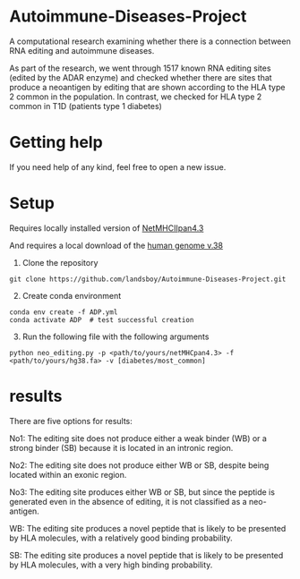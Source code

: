 # Autoimmune-Diseases-Project
A computational research examining whether there is a connection between RNA editing and autoimmune diseases.

As part of the research, we went through 1517 known RNA editing sites (edited by the ADAR enzyme) and checked whether there are sites that produce a neoantigen by editing that are shown according to the HLA type 2 common in the population. In contrast, we checked for HLA type 2 common in T1D (patients type 1 diabetes)

# Getting help
If you need help of any kind, feel free to open a new issue.

# Setup
Requires locally installed version of [NetMHCIIpan4.3](https://services.healthtech.dtu.dk/cgi-bin/sw_request?software=netMHCIIpan&version=4.3&packageversion=4.3e&platform=Linux)

And requires a local download of the [human genome v.38](https://hgdownload.soe.ucsc.edu/goldenPath/hg38/bigZips/)
 
1. Clone the repository
```
git clone https://github.com/landsboy/Autoimmune-Diseases-Project.git
```

2. Create conda environment
```
conda env create -f ADP.yml
conda activate ADP  # test successful creation
```
3. Run the following file with the following arguments
```
python neo_editing.py -p <path/to/yours/netMHCpan4.3> -f <path/to/yours/hg38.fa> -v [diabetes/most_common]
```

# results
There are five options for results:

No1: The editing site does not produce either a weak binder (WB) or a strong binder (SB) because it is located in an intronic region.

No2: The editing site does not produce either WB or SB, despite being located within an exonic region.

No3: The editing site produces either WB or SB, but since the peptide is generated even in the absence of editing, it is not classified as a neo-antigen.

WB: The editing site produces a novel peptide that is likely to be presented by HLA molecules, with a relatively good binding probability.

SB: The editing site produces a novel peptide that is likely to be presented by HLA molecules, with a very high binding probability.
